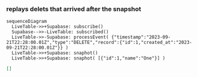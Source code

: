 ### replays delets that arrived after the snapshot
```mermaid
sequenceDiagram
  LiveTable->>+Supabase: subscribe()
  Supabase-->>-LiveTable: subscribed()
  LiveTable->>-Supabase: processEvent( {"timestamp":"2023-09-21T22:28:00.01Z","type":"DELETE","record":{"id":1,"created_at":"2023-09-21T22:28:00.01Z"}} )
  LiveTable->>+Supabase: snaphot()
  LiveTable->>+Supabase: snaphot( [{"id":1,"name":"One"}] )
```

```json
[]
```
